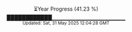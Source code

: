 <p align="center">
⏳Year Progress (41.23 %)<br>
████████████▁▁▁▁▁▁▁▁▁▁▁▁▁▁▁▁▁▁ <br>
<sub>Updated: Sat, 31 May 2025 12:04:28 GMT</sub>
</p>

